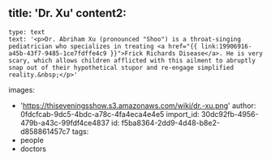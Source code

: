 title: 'Dr. Xu'
content2:
  -
    type: text
    text: '<p>Dr. Abriham Xu (pronounced "Shoo") is a throat-singing pediatrician who specializes in treating <a href="{{ link:19906916-a45b-43f7-9485-1ce7fdffe4c9 }}">Frick Richards Disease</a>. He is very scary, which allows children afflicted with this ailment to abruptly snap out of their hypothetical stupor and re-engage simplified reality.&nbsp;</p>'
images:
  - 'https://thiseveningsshow.s3.amazonaws.com/wiki/dr.-xu.png'
author: 0fdcfcab-9dc5-4bdc-a78c-4fa4eca4e4e5
import_id: 30dc92fb-4956-479b-a43c-99fdf4ce4837
id: f5ba8364-2dd9-4d48-b8e2-d858861457c7
tags:
  - people
  - doctors
